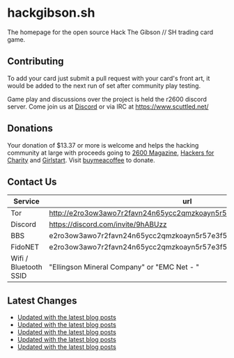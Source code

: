 # hackgibson.sh
The homepage for the open source Hack The Gibson // SH trading card game.


## Contributing

To add your card just submit a pull request with your card's front art, it would be added to the next run of set after community play testing.

Game play and discussions over the project is held the r2600 discord server. Come join us at [Discord](https://discord.com/invite/9hABUzz) or via IRC at https://www.scuttled.net/


## Donations

Your donation of $13.37 or more is welcome and helps the hacking community at large with proceeds going to [2600 Magazine](https://2600.com/), [Hackers for Charity](https://hackersforcharity.org) and [Girlstart](https://girlstart.org).  Visit [buymeacoffee](https://www.buymeacoffee.com/hackgibson.sh) to donate.


## Contact Us

Service | url
-|-
Tor | http://e2ro3ow3awo7r2favn24n65ycc2qmzkoayn5r57e3f56nvjwdcgg32ad.onion
Discord | https://discord.com/invite/9hABUzz
BBS | e2ro3ow3awo7r2favn24n65ycc2qmzkoayn5r57e3f56nvjwdcgg32ad.onion:23
FidoNET | e2ro3ow3awo7r2favn24n65ycc2qmzkoayn5r57e3f56nvjwdcgg32ad.onion:24554
Wifi / Bluetooth SSID | "Ellingson Mineral Company" or "EMC Net - <fidonet address>"

## Latest Changes
<!-- BLOG-POST-LIST:START -->
- [Updated with the latest blog posts](https://github.com/DFW2600/hackgibson.sh/commit/a957025f2a67c15236bf9484b7ed4f663502cd70)
- [Updated with the latest blog posts](https://github.com/DFW2600/hackgibson.sh/commit/3c4691c2080e481a7b1d7e3bfb89440a729854bc)
- [Updated with the latest blog posts](https://github.com/DFW2600/hackgibson.sh/commit/6ca184ac6405f13491813bea405cb205e642a3d0)
- [Updated with the latest blog posts](https://github.com/DFW2600/hackgibson.sh/commit/b9bca9b27abfe7b635bb167c42429736e9d57bc3)
- [Updated with the latest blog posts](https://github.com/DFW2600/hackgibson.sh/commit/cc20c7c3257d9a17f04cdafe5ca128176aedec0f)
<!-- BLOG-POST-LIST:END -->
